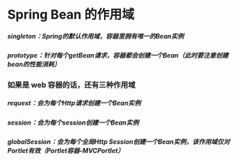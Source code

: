 # Spring Bean 的作用域
##### singleton：Spring的默认作用域，容器里拥有唯一的Bean实例
##### prototype：针对每个getBean请求，容器都会创建一个Bean（此时要注意创建bean的性能消耗）
### 如果是 web 容器的话，还有三种作用域
##### request：会为每个Http请求创建一个Bean实例
##### session：会为每个session创建一个Bean实例
##### globalSession：会为每个全局Http Session创建一个Bean实例，该作用域仅对Portlet有效（Portlet容器-MVCPortlet）
